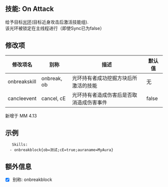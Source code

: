 技能: On Attack
--------------------------

给予目标[光环](技能/列表/Aura)(目标近身攻击后激活技能组).  
该光环被锁定在主线程进行（即使Sync已为false）

修改项
----------

| 修改项名 | 别称    | 描述                                                                                                    | 默认值 |
|-----------|------------|----------------------------------------------------------------------------------------------------------------|---------------|
| onbreakskill | onbreak, ob | 光环持有者成功挖掘方块后所激活的技能 | 无 |
| cancleevent | cancel, cE | 光环持有者造成伤害后是否取消造成伤害事件 | false |

新增于 MM 4.13

示例
--------

       Skills:
      - onbreakblock{ob=测试;cE=true;auraname=MyAura}

额外信息
--------

- [x] 别称: onbreakblock